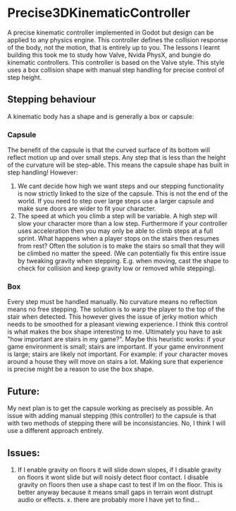 # Precise3DKinematicController
A precise kinematic controller implemented in Godot but design can be applied to any physics engine. This controller defines the collision response of the body, not the motion, that is entirely up to you. The lessons I learnt building this took me to study how Valve, Nvida PhysX, and bungie do kinematic controllers. This controller is based on the Valve style. This style uses a box collision shape with manual step handling for precise control of step height.

## Stepping behaviour
A kinematic body has a shape and is generally a box or capsule:
### Capsule
The benefit of the capsule is that the curved surface of its bottom will reflect motion up and over small steps. Any step that is less than the height of the curvature will be step-able. This means the capsule shape has built in step handling! However:
1. We cant decide how high we want steps and our stepping functionality is now strictly linked to the size of the capsule. This is not the end of the world. If you need to step over large steps use a larger capsule and make sure doors are wider to fit your character.
2. The speed at which you climb a step will be variable. A high step will slow your character more than a low step. Furthermore if your controller uses acceleration then you may only be able to climb steps at a full sprint. What happens when a player stops on the stairs then resumes from rest? Often the solution is to make the stairs so small that they will be climbed no matter the speed. (We can potentially fix this entire issue by tweaking gravity when stepping. E.g. when moving, cast the shape to check for collision and keep gravity low or removed while stepping).

### Box
Every step must be handled manually. No curvature means no reflection means no free stepping.
The solution is to warp the player to the top of the stair when detected. This however gives the issue of jerky motion which needs to be smoothed for a pleasant viewing experience.
I think this control is what makes the box shape interesting to me. Ultimately you have to ask "how important are stairs in my game?". Maybe this heuristic works: if your game environment is small; stairs are important. If your game environment is large; stairs are likely not important. For example: if your character moves around a house they will move on stairs a lot. Making sure that experience is precise might be a reason to use the box shape.


## Future:
My next plan is to get the capsule working as precisely as possible. An issue with adding manual stepping (this controller) to the capsule is that with two methods of stepping there will be inconsistancies. No, I think I will use a different approach entirely.

## Issues:
1. If I enable gravity on floors it will slide down slopes, if I disable gravity on floors it wont slide but will noisly detect floor contact. I disable gravity on floors then use a shape cast to test if Im on the floor. This is better anyway because it means small gaps in terrain wont distrupt audio or effects. 
x. there are probably more I have yet to find...